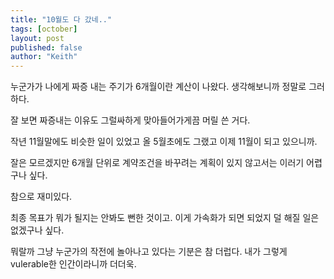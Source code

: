 ```yaml
---
title: "10월도 다 갔네.."
tags: [october]
layout: post
published: false
author: "Keith"
---
```


누군가가 나에게 짜증 내는 주기가 6개월이란 계산이 나왔다. 생각해보니까 정말로 그러하다.

잘 보면 짜증내는 이유도 그럴싸하게 맞아들어가게끔 머릴 쓴 거다. 

작년 11월말에도 비슷한 일이 있었고 올 5월초에도 그랬고 이제 11월이 되고 있으니까. 

잘은 모르겠지만 6개월 단위로 계약조건을 바꾸려는 계획이 있지 않고서는 이러기 어렵구나 싶다.

참으로 재미있다. 

최종 목표가 뭐가 될지는 안봐도 뻔한 것이고. 이게 가속화가 되면 되었지 덜 해질 일은 없겠구나 싶다.

뭐랄까 그냥 누군가의 작전에 놀아나고 있다는 기분은 참 더럽다. 내가 그렇게 vulerable한 인간이라니까 더더욱.

